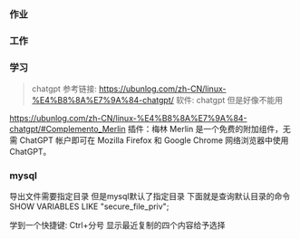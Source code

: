 ### 作业

### 工作

### 学习


>chatgpt 参考链接:
https://ubunlog.com/zh-CN/linux-%E4%B8%8A%E7%9A%84-chatgpt/
软件: chatgpt 但是好像不能用

https://ubunlog.com/zh-CN/linux-%E4%B8%8A%E7%9A%84-chatgpt/#Complemento_Merlin
插件：梅林
Merlin 是一个免费的附加组件，无需 ChatGPT 帐户即可在 Mozilla Firefox 和 Google Chrome 网络浏览器中使用 ChatGPT。



### mysql
导出文件需要指定目录 但是mysql默认了指定目录 下面就是查询默认目录的命令
SHOW VARIABLES LIKE "secure_file_priv";



学到一个快捷键: 
Ctrl+分号   显示最近复制的四个内容给予选择

